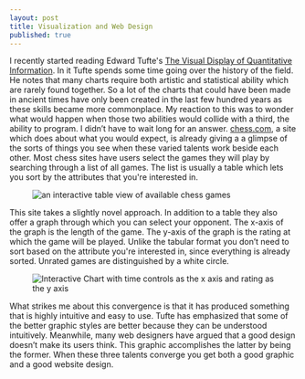 ```yaml
---
layout: post
title: Visualization and Web Design
published: true
---
```

I recently started reading Edward Tufte's  [The Visual Display of Quantitative Information](book). 
In it Tufte spends some time going over the
history of the field. He notes that many charts require both artistic and
statistical ability which are rarely found together. So a lot of the charts
that could have been made in ancient times have only been created in the last
few hundred years as these skills became more commonplace. My reaction to this
was to wonder what would happen when those two abilities would collide with a
third, the ability to program. I didn&rsquo;t have to wait long for an answer.
[chess.com][1], a site which does about what you would
expect, is already giving a a glimpse of the sorts of things you see when
these varied talents work beside each other. Most chess sites have users
select the games they will play by searching through a list of all games.
The list is usually a table which lets you sort by the attributes that you're
interested in.

<figure>
<img 
    src="https://lh6.googleusercontent.com/yOK8dZ4pyci7m_yhx08iTg2nFQGpNmqeb2jDMNJZZamWl1Ia5GyURhyB8cuL6P--wltsL7p0eAXwutSoM_68G_U_OJ3WAE5vvE3sps9ztm4W64o_4liH9e5INS8g3q4e"
    alt="an interactive table view of available chess games">
</figure>

This site takes a slightly novel approach. In addition to a table they also
offer a graph through which you can select your opponent. The x-axis of the
graph is the length of the game. The y-axis of the graph is the rating at which
the game will be played. Unlike the tabular format you don&rsquo;t need to sort
based on the attribute you're interested in, since everything is already
sorted. Unrated games are distinguished by a white circle.

<figure>
<img src="https://lh4.googleusercontent.com/Pa1pZjFWgrtTCpqXbCZBV8QPYLdiLuTYjJWXqp5fYjHqSHBx0fDlpSSr9rvXkB9Zr-BZxZv7vwMSwcl05tldY5OwfldGmMEY4LXzRaXmyNsIuaCWULpToD8K_bSoZcf3"
     alt="Interactive Chart with time controls as the x axis and rating as the y axis">
</figure>

What strikes me about this convergence is that it has produced something that
is highly intuitive and easy to use. Tufte has emphasized that some of
the better graphic styles are better because they can be understood
intuitively. Meanwhile, many web designers have argued that a good design
doesn&rsquo;t make its users think. This graphic accomplishes the latter by
being the former. When these three talents converge you get both a good
graphic and a good website design.

[1]: https://chess.com/
[book]: https://www.amazon.com/gp/product/0961392142/ref=as_li_tl?ie=UTF8&tag=joshuacoles-20&camp=1789&creative=9325&linkCode=as2&creativeASIN=0961392142&linkId=eec0b6ed2e59a747b2175279ad83af2d